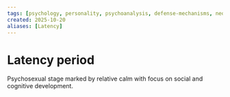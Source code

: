 ```yaml
---
tags: [psychology, personality, psychoanalysis, defense-mechanisms, neo-freudians, social-cognitive, traits, big-five, assessment, mbti]
created: 2025-10-20
aliases: [Latency]
---
```

# Latency period

Psychosexual stage marked by relative calm with focus on social and cognitive development.
